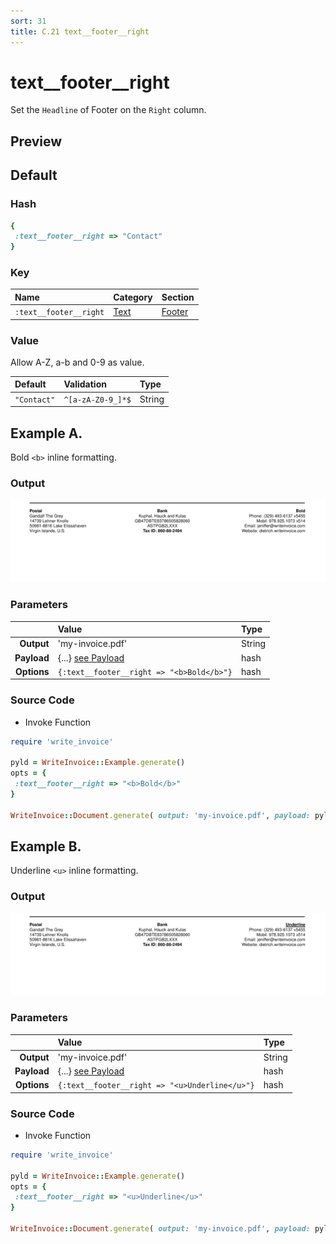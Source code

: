 ```yaml
---
sort: 31
title: C.21 text__footer__right
---
```

# text__footer__right

Set the `Headline` of Footer on the `Right` column.


## Preview

<div >
    <canvas id='canvas' search=':text__footer__right' palette='option_detail'></canvas>
</div>
<script src="../assets/js/marker.js"></script>  

 
## Default

### Hash

```ruby
{
 :text__footer__right => "Contact"
} 
```

### Key

| **Name** | **Category** | **Section** |
| :--- | :--- | :--- |
| ```:text__footer__right``` |  [Text](./#text) | [Footer](/sections/footer) |

### Value

Allow A-Z, a-b and 0-9 as value.

| **Default**| **Validation**| **Type** |
| :--- | :--- | :--- |
| ```"Contact"``` | ```^[a-zA-Z0-9_]*$``` | String |

## Example A.

Bold `<b>` inline formatting.

### Output

<img src="../assets/images/options/text__footer__right--a.png">



### Parameters

| | **Value** | **Type** |
|------:|:------|:------|
| **Output** | 'my-invoice.pdf' | String |
| **Payload** | {...} [see Payload](../payload) | hash |
| **Options** | ```{:text__footer__right => "<b>Bold</b>"}``` | hash |


### Source Code

* Invoke Function

```ruby
require 'write_invoice'
 
pyld = WriteInvoice::Example.generate()
opts = {
 :text__footer__right => "<b>Bold</b>"
}
 
WriteInvoice::Document.generate( output: 'my-invoice.pdf', payload: pyld, options: opts )

```

## Example B.

Underline `<u>` inline formatting.

### Output

<img src="../assets/images/options/text__footer__right--b.png">



### Parameters

| | **Value** | **Type** |
|------:|:------|:------|
| **Output** | 'my-invoice.pdf' | String |
| **Payload** | {...} [see Payload](../payload) | hash |
| **Options** | ```{:text__footer__right => "<u>Underline</u>"}``` | hash |


### Source Code

* Invoke Function

```ruby
require 'write_invoice'
 
pyld = WriteInvoice::Example.generate()
opts = {
 :text__footer__right => "<u>Underline</u>"
}
 
WriteInvoice::Document.generate( output: 'my-invoice.pdf', payload: pyld, options: opts )

```

